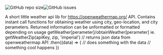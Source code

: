![GitHub repo size](https://img.shields.io/github/repo-size/ChaonengTan/FEW2.1-WeatherAPILib)![GitHub issues](https://img.shields.io/github/issues-raw/ChaonengTan/FEW2.1-WeatherAPILib)

A short little weather api lib for https://openweathermap.org/ API.
Contains instant call functions for obtaining weather using city, geo-location, and city perameters.
Returned information can be unformatted or formatted depending on usage getWeather[perameter]/obtainWeather[perameter]
ie.
getWeatherZip(apiKey, zip, 'imperial') // returns json data from openweathermap API
    .then((data) => { // does something with the data
        // something cool happens
    })